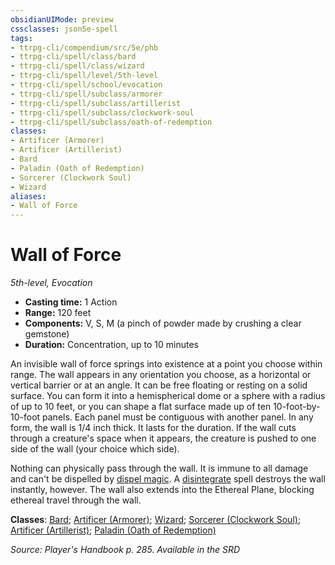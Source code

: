 ```yaml
---
obsidianUIMode: preview
cssclasses: json5e-spell
tags:
- ttrpg-cli/compendium/src/5e/phb
- ttrpg-cli/spell/class/bard
- ttrpg-cli/spell/class/wizard
- ttrpg-cli/spell/level/5th-level
- ttrpg-cli/spell/school/evocation
- ttrpg-cli/spell/subclass/armorer
- ttrpg-cli/spell/subclass/artillerist
- ttrpg-cli/spell/subclass/clockwork-soul
- ttrpg-cli/spell/subclass/oath-of-redemption
classes:
- Artificer (Armorer)
- Artificer (Artillerist)
- Bard
- Paladin (Oath of Redemption)
- Sorcerer (Clockwork Soul)
- Wizard
aliases:
- Wall of Force
---
```

# Wall of Force
*5th-level, Evocation*  


- **Casting time:** 1 Action
- **Range:** 120 feet
- **Components:** V, S, M (a pinch of powder made by crushing a clear gemstone)
- **Duration:** Concentration, up to 10 minutes

An invisible wall of force springs into existence at a point you choose within range. The wall appears in any orientation you choose, as a horizontal or vertical barrier or at an angle. It can be free floating or resting on a solid surface. You can form it into a hemispherical dome or a sphere with a radius of up to 10 feet, or you can shape a flat surface made up of ten 10-foot-by-10-foot panels. Each panel must be contiguous with another panel. In any form, the wall is 1/4 inch thick. It lasts for the duration. If the wall cuts through a creature's space when it appears, the creature is pushed to one side of the wall (your choice which side).

Nothing can physically pass through the wall. It is immune to all damage and can't be dispelled by [dispel magic](/3-Mechanics/CLI/Compendium/spells/dispel-magic.md). A [disintegrate](/3-Mechanics/CLI/Compendium/spells/disintegrate.md) spell destroys the wall instantly, however. The wall also extends into the Ethereal Plane, blocking ethereal travel through the wall.

**Classes**: [Bard](/3-Mechanics/CLI/Compendium/lists/list-spells-classes-bard.md); [Artificer (Armorer)](/3-Mechanics/CLI/Compendium/lists/list-spells-classes-armorer-tce.md "subclass=TCE;class=TCE"); [Wizard](/3-Mechanics/CLI/Compendium/lists/list-spells-classes-wizard.md); [Sorcerer (Clockwork Soul)](/3-Mechanics/CLI/Compendium/lists/list-spells-classes-clockwork-soul-tce.md "subclass=TCE"); [Artificer (Artillerist)](/3-Mechanics/CLI/Compendium/lists/list-spells-classes-artillerist-tce.md "subclass=TCE;class=TCE"); [Paladin (Oath of Redemption)](/3-Mechanics/CLI/Compendium/lists/list-spells-classes-oath-of-redemption-xge.md "subclass=XGE")

*Source: Player's Handbook p. 285. Available in the <span title='Systems Reference Document (5.1)'>SRD</span>*